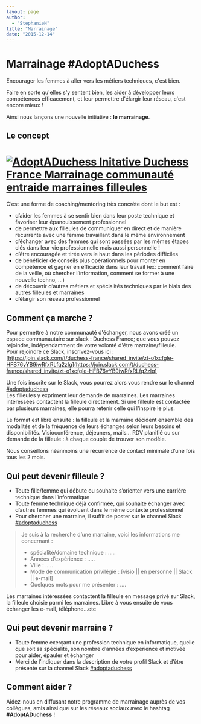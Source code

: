 ```yaml
---
layout: page
author:
  - "StephanieH"
title: "Marrainage"
date: "2015-12-14"
---
```


# Marrainage #AdoptADuchess

Encourager les femmes à aller vers les métiers techniques, c'est bien.

Faire en sorte qu'elles s'y sentent bien, les aider à développer leurs compétences efficacement, et leur permettre d'élargir leur réseau, c'est encore mieux !

Ainsi nous lançons une nouvelle initiative : **le marrainage**.

## Le concept

# [![AdoptADuchess Initative Duchess France Marrainage communauté entraide marraines filleules](/assets/2015/12/2015-12-14-marrainage-adoptaduchess/picto_DUCHESS_adopt2.png)](/assets/2015/12/2015-12-14-marrainage-adoptaduchess/picto_DUCHESS_adopt2.png)

C’est une forme de coaching/mentoring très concrète dont le but est :

- d’aider les femmes à se sentir bien dans leur poste technique et favoriser leur épanouissement professionnel
- de permettre aux filleules de communiquer en direct et de manière récurrente avec une femme travaillant dans le même environnement
- d’échanger avec des femmes qui sont passées par les mêmes étapes clés dans leur vie professionnelle mais aussi personnelle !
- d’être encouragée et tirée vers le haut dans les périodes difficiles
- de bénéficier de conseils plus opérationnels pour monter en compétence et gagner en efficacité dans leur travail (ex: comment faire de la veille, où chercher l’information, comment se former à une nouvelle techno, …)
- de découvrir d’autres métiers et spécialités techniques par le biais des autres filleules et marraines
- d’élargir son réseau professionnel

## Comment ça marche ?

Pour permettre à notre communauté d'échanger, nous avons créé un espace communautaire sur slack : Duchess France; que vous pouvez rejoindre, indépendamment de votre volonté d'être marraine/filleule.  
Pour rejoindre ce Slack, inscrivez-vous ici : [](https://join.slack.com/t/duchess-france/shared_invite/zt-o1xcfgle-HFB76vYB9iwRfxRLfq2zIg)[https://join.slack.com/t/duchess-france/shared_invite/zt-o1xcfgle-HFB76vYB9iwRfxRLfq2zIg](https://join.slack.com/t/duchess-france/shared_invite/zt-o1xcfgle-HFB76vYB9iwRfxRLfq2zIg)

Une fois inscrite sur le Slack, vous pourrez alors vous rendre sur le channel [#adoptaduchess](https://duchess-france.slack.com/app_redirect?channel=adoptaduchess)  
Les filleules y expriment leur demande de marraines. Les marraines intéressées contactent la filleule directement. Si une filleule est contactée par plusieurs marraines, elle pourra retenir celle qui l’inspire le plus.

Le format est libre ensuite : la filleule et la marraine décident ensemble des modalités et de la fréquence de leurs échanges selon leurs besoins et disponibilités. Visioconférence, déjeuners, mails… RDV planifié ou sur demande de la filleule : à chaque couple de trouver son modèle.

Nous conseillons néanmoins une récurrence de contact minimale d’une fois tous les 2 mois.

## Qui peut devenir filleule ?

- Toute fille/femme qui débute ou souhaite s’orienter vers une carrière technique dans l’informatique
- Toute femme technique déjà confirmée, qui souhaite échanger avec d’autres femmes qui évoluent dans le même contexte professionnel
- Pour chercher une marraine, il suffit de poster sur le channel Slack [#adoptaduchess](https://duchess-france.slack.com/app_redirect?channel=adoptaduchess)

> Je suis à la recherche d’une marraine, voici les informations me concernant :
>
> - spécialité/domaine technique : …..
> - Années d’expérience : …..
> - Ville : …..
> - Mode de communication privilégié : \[visio || en personne || Slack || e-mail\]
> - Quelques mots pour me présenter : ….

Les marraines intéressées contactent la filleule en message privé sur Slack, la filleule choisie parmi les marraines. Libre à vous ensuite de vous échanger les e-mail, téléphone...etc

## Qui peut devenir marraine ?

- Toute femme exerçant une profession technique en informatique, quelle que soit sa spécialité, son nombre d’années d’expérience et motivée pour aider, épauler et échanger
- Merci de l’indiquer dans la description de votre profil Slack et d’être présente sur la channel Slack [#adoptaduchess](https://duchess-france.slack.com/app_redirect?channel=adoptaduchess)

## Comment aider ?

Aidez-nous en diffusant notre programme de marrainage auprès de vos collègues, amis ainsi que sur les réseaux sociaux avec le hashtag **#AdoptADuchess** !
